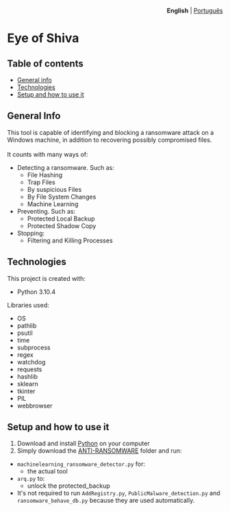 <p align="right"><strong>English</strong> | <a href="https://github.com/Grupo0b1t/eye-of-shiva/blob/main/READMEpt-br.md">Português</a></p>

# Eye of Shiva #

## Table of contents

* [General info](#general-info)
* [Technologies](#technologies)
* [Setup and how to use it](#Setup-and-how-to-use-it)

## General Info

This tool is capable of identifying and blocking a ransomware attack on a Windows machine, in addition to recovering possibly compromised files.\
\
It counts with many ways of:
* Detecting a ransomware. Such as: 
    - File Hashing
    - Trap Files
    - By suspicious Files
    - By File System Changes
    - Machine Learning
* Preventing. Such as:
    - Protected Local Backup
    - Protected Shadow Copy
* Stopping:
    - Filtering and Killing Processes

## Technologies

This project is created with:
* Python 3.10.4

Libraries used:
* OS
* pathlib
* psutil
* time
* subprocess
* regex
* watchdog
* requests
* hashlib
* sklearn
* tkinter
* PIL
* webbrowser

## Setup and how to use it

1. Download and install [Python](https://www.python.org/downloads/) on your computer
2. Simply download the [ANTI-RANSOMWARE](https://github.com/Grupo0b1t/eye-of-shiva/tree/main/ANTI-RANSOMWARE) folder and run:
* `machinelearning_ransomware_detector.py` for:
    - the actual tool
* `arq.py` to:
    - unlock the protected_backup
* It's not required to run `AddRegistry.py`, `PublicMalware_detection.py` and `ransomware_behave_db.py` because they are used automatically.

